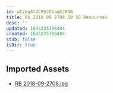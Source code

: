 ```yaml
---
id: wt2eg4l2C95JXbagKJWAB
title: Rb_2018 09 2708 59 50 Resources
desc: ''
updated: 1645225706404
created: 1645225706404
stub: false
isDir: true
---
```

## Imported Assets
- [RB 2018-09-2708.jpg](/assets/rb-2018-09-2708.jpg)
